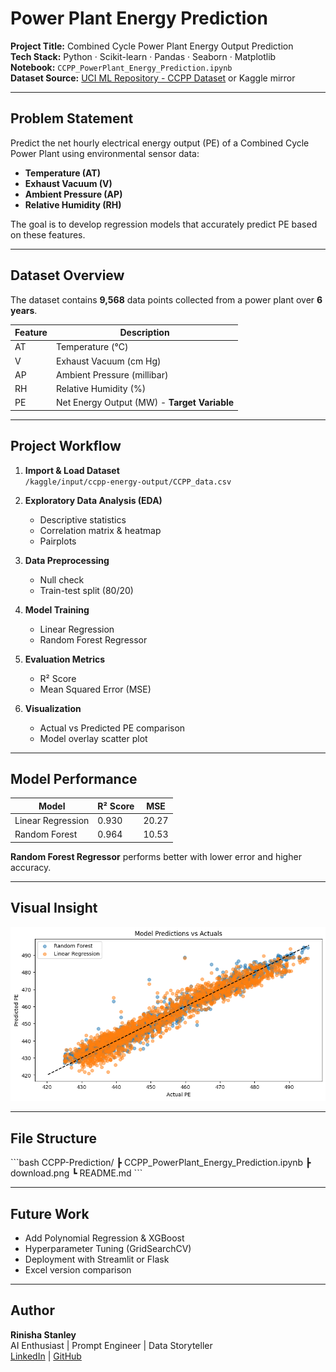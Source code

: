 
# Power Plant Energy Prediction

**Project Title:** Combined Cycle Power Plant Energy Output Prediction  
**Tech Stack:** Python · Scikit-learn · Pandas · Seaborn · Matplotlib  
**Notebook:** `CCPP_PowerPlant_Energy_Prediction.ipynb`  
**Dataset Source:** [UCI ML Repository - CCPP Dataset](https://archive.ics.uci.edu/ml/datasets/combined+cycle+power+plant) or Kaggle mirror

---

## Problem Statement

Predict the net hourly electrical energy output (PE) of a Combined Cycle Power Plant using environmental sensor data:  
- **Temperature (AT)**  
- **Exhaust Vacuum (V)**  
- **Ambient Pressure (AP)**  
- **Relative Humidity (RH)**  

The goal is to develop regression models that accurately predict PE based on these features.

---

## Dataset Overview

The dataset contains **9,568** data points collected from a power plant over **6 years**.

| Feature | Description |
|---------|-------------|
| AT      | Temperature (°C) |
| V       | Exhaust Vacuum (cm Hg) |
| AP      | Ambient Pressure (millibar) |
| RH      | Relative Humidity (%) |
| PE      | Net Energy Output (MW) - **Target Variable** |

---

## Project Workflow

1. **Import & Load Dataset**  
   `/kaggle/input/ccpp-energy-output/CCPP_data.csv`

2. **Exploratory Data Analysis (EDA)**  
   - Descriptive statistics  
   - Correlation matrix & heatmap  
   - Pairplots

3. **Data Preprocessing**  
   - Null check  
   - Train-test split (80/20)

4. **Model Training**  
   - Linear Regression  
   - Random Forest Regressor  

5. **Evaluation Metrics**  
   - R² Score  
   - Mean Squared Error (MSE)  

6. **Visualization**  
   - Actual vs Predicted PE comparison  
   - Model overlay scatter plot

---

## Model Performance

| Model              | R² Score | MSE     |
|--------------------|----------|---------|
| Linear Regression  | 0.930    | 20.27   |
| Random Forest      | 0.964    | 10.53   |

**Random Forest Regressor** performs better with lower error and higher accuracy.

---

## Visual Insight

![[Model Predictions vs Actuals](./download.png)](https://github.com/Rinisha11/ccpp_ml_project/blob/main/Model%20Predictions%20Vs%20Actuals.png)

---

## File Structure

\`\`\`bash
CCPP-Prediction/
 ┣ CCPP_PowerPlant_Energy_Prediction.ipynb
 ┣ download.png
 ┗ README.md
\`\`\`

---

## Future Work

- Add Polynomial Regression & XGBoost  
- Hyperparameter Tuning (GridSearchCV)  
- Deployment with Streamlit or Flask  
- Excel version comparison

---

## Author

**Rinisha Stanley**  
AI Enthusiast | Prompt Engineer | Data Storyteller  
[LinkedIn](https://www.linkedin.com/in/rinishastanley) | [GitHub](https://github.com/rinishastanley)
